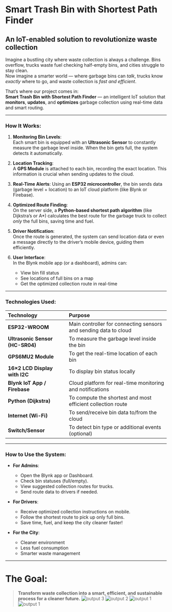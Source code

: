 # Smart Trash Bin with Shortest Path Finder  
## **An IoT-enabled solution to revolutionize waste collection**

Imagine a bustling city where waste collection is always a challenge. Bins overflow, trucks waste fuel checking half-empty bins, and cities struggle to stay clean.  
Now imagine a smarter world — where garbage bins can *talk*, trucks know *exactly* where to go, and waste collection is *fast and efficient*.

That’s where our project comes in:  
**Smart Trash Bin with Shortest Path Finder** — an intelligent IoT solution that **monitors**, **updates**, and **optimizes** garbage collection using real-time data and smart routing.

---

### How It Works:
1. **Monitoring Bin Levels**:  
   Each smart bin is equipped with an **Ultrasonic Sensor** to constantly measure the garbage level inside. When the bin gets full, the system detects it automatically.

2. **Location Tracking**:  
   A **GPS Module** is attached to each bin, recording the exact location. This information is crucial when sending updates to the cloud.

3. **Real-Time Alerts**:
   Using an **ESP32 microcontroller**, the bin sends data (garbage level + location) to an IoT cloud platform (like Blynk or Firebase).

4. **Optimized Route Finding**:  
   On the server side, a **Python-based shortest path algorithm** (like Dijkstra’s or A*) calculates the best route for the garbage truck to collect *only* the full bins, saving time and fuel.

5. **Driver Notification**:  
   Once the route is generated, the system can send location data or even a message directly to the driver’s mobile device, guiding them efficiently.

6. **User Interface**:  
   In the Blynk mobile app (or a dashboard), admins can:
   - View bin fill status
   - See locations of full bins on a map
   - Get the optimized collection route in real-time

---

###  Technologies Used:
| Technology | Purpose |
|:-----------|:--------|
| **ESP32-WROOM** | Main controller for connecting sensors and sending data to cloud |
| **Ultrasonic Sensor (HC-SR04)** | To measure the garbage level inside the bin |
| **GPS6MU2 Module** | To get the real-time location of each bin |
| **16×2 LCD Display with I2C** | To display bin status locally |
| **Blynk IoT App / Firebase** | Cloud platform for real-time monitoring and notifications |
| **Python (Dijkstra)** | To compute the shortest and most efficient collection route |
| **Internet (Wi-Fi)** | To send/receive bin data to/from the cloud |
| **Switch/Sensor** | To detect bin type or additional events (optional) |

---

### How to Use the System:
- **For Admins**:  
  - Open the Blynk app or Dashboard.  
  - Check bin statuses (full/empty).  
  - View suggested collection routes for trucks.  
  - Send route data to drivers if needed.

- **For Drivers**:  
  - Receive optimized collection instructions on mobile.  
  - Follow the shortest route to pick up only full bins.  
  - Save time, fuel, and keep the city cleaner faster!

- **For the City**:  
  - Cleaner environment   
  - Less fuel consumption   
  - Smarter waste management 

---

# The Goal:
> **Transform waste collection into a smart, efficient, and sustainable process for a cleaner future.**
![output 3](https://github.com/user-attachments/assets/3ac88191-c4a8-4b3f-bd68-136f6198bdc8)
![output 2](https://github.com/user-attachments/assets/970f68ce-d930-41c3-986c-b543fa853fb0)
![output 1](https://github.com/user-attachments/assets/b5d4f2d9-90bb-42fa-9188-a11d41779f88)
![output 1](https://github.com/user-attachments/assets/f4f2f434-0d97-4a70-91a7-354cf5df21dd)
